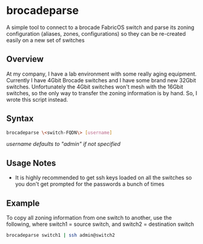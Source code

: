 # brocadeparse
A simple tool to connect to a brocade FabricOS switch and parse its zoning configuration (aliases, zones, configurations) so they can be re-created easily on a new set of switches

## Overview

At my company, I have a lab environment with some really aging equipment.  Currently I have 4Gbit Brocade switches and I have some brand new 32Gbit switches.  Unfortunately the 4Gbit switches won't mesh with the 16Gbit switches, so the only way to transfer the zoning information is by hand.  So, I wrote this script instead.

## Syntax
```bash
brocadeparse \<switch-FQDN\> [username]
```
_username defaults to "admin" if not specified_

## Usage Notes
* It is highly recommended to get ssh keys loaded on all the switches so you don't get prompted for the passwords a bunch of times

## Example
To copy all zoning information from one switch to another, use the following, where switch1 = source switch, and switch2 = destination switch

```bash
brocadeparse switch1 | ssh admin@switch2
```
